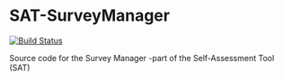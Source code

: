 # SAT-SurveyManager

[![Build Status](https://travis-ci.org/GEANT/SAT-SurveyManager.svg?branch=master)](https://travis-ci.org/GEANT/SAT-SurveyManager)

Source code for the Survey Manager -part of the Self-Assessment Tool (SAT)
